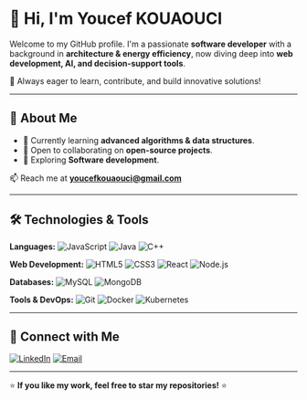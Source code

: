 # 👋 Hi, I'm Youcef KOUAOUCI

Welcome to my GitHub profile. I'm a passionate **software developer** with a background in **architecture & energy efficiency**, now diving deep into **web development, AI, and decision-support tools**.

🌟 Always eager to learn, contribute, and build innovative solutions!  

---

## 🚀 About Me  

- 🌱 Currently learning **advanced algorithms & data structures**.  
- 👯 Open to collaborating on **open-source projects**.  
- 🤔 Exploring **Software development**.  

📫 Reach me at **[youcefkouaouci@gmail.com](mailto:youcefkouaouci@gmail.com)**  

---

## 🛠️ Technologies & Tools  

**Languages:** ![JavaScript](https://img.shields.io/badge/-JavaScript-F7DF1E?style=flat-square&logo=javascript&logoColor=black) ![Java](https://img.shields.io/badge/-Java-007396?style=flat-square&logo=java&logoColor=white) ![C++](https://img.shields.io/badge/-C++-00599C?style=flat-square&logo=c%2B%2B&logoColor=white)  

**Web Development:** ![HTML5](https://img.shields.io/badge/-HTML5-E34F26?style=flat-square&logo=html5&logoColor=white) ![CSS3](https://img.shields.io/badge/-CSS3-1572B6?style=flat-square&logo=css3&logoColor=white) ![React](https://img.shields.io/badge/-React-61DAFB?style=flat-square&logo=react&logoColor=black) ![Node.js](https://img.shields.io/badge/-Node.js-339933?style=flat-square&logo=node.js&logoColor=white)  

**Databases:** ![MySQL](https://img.shields.io/badge/-MySQL-4479A1?style=flat-square&logo=mysql&logoColor=white) ![MongoDB](https://img.shields.io/badge/-MongoDB-47A248?style=flat-square&logo=mongodb&logoColor=white)  

**Tools & DevOps:** ![Git](https://img.shields.io/badge/-Git-F05032?style=flat-square&logo=git&logoColor=white) ![Docker](https://img.shields.io/badge/-Docker-2496ED?style=flat-square&logo=docker&logoColor=white) ![Kubernetes](https://img.shields.io/badge/-Kubernetes-326CE5?style=flat-square&logo=kubernetes&logoColor=white)  

---

## 🔗 Connect with Me  

[![LinkedIn](https://img.shields.io/badge/LinkedIn-%230077B5.svg?style=flat-square&logo=linkedin&logoColor=white)](https://www.linkedin.com/in/youcef-kouaouci) 
[![Email](https://img.shields.io/badge/Email-D14836?style=flat-square&logo=gmail&logoColor=white)](mailto:youcefkouaouci@gmail.com)  

---

⭐ **If you like my work, feel free to star my repositories!** ⭐  
